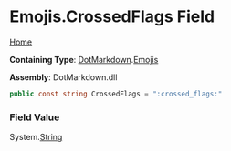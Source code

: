# Emojis\.CrossedFlags Field

[Home](../../../README.md)

**Containing Type**: [DotMarkdown](../../README.md)\.[Emojis](../README.md)

**Assembly**: DotMarkdown\.dll

```csharp
public const string CrossedFlags = ":crossed_flags:"
```

### Field Value

System\.[String](https://docs.microsoft.com/en-us/dotnet/api/system.string)